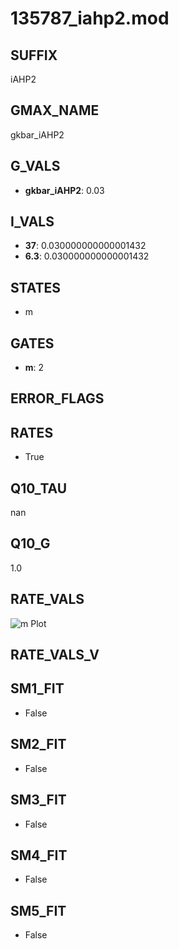 # 135787_iahp2.mod

## SUFFIX

iAHP2

## GMAX_NAME

gkbar_iAHP2

## G_VALS

- **gkbar_iAHP2**: 0.03

## I_VALS

- **37**: 0.030000000000001432
- **6.3**: 0.030000000000001432

## STATES

- m

## GATES

- **m**: 2

## ERROR_FLAGS


## RATES

- True

## Q10_TAU

nan

## Q10_G

1.0

## RATE_VALS

![m Plot](/Users/pbozelos/Dropbox/icg-Chai-Panos/supermodels/output_markdown_files/KCa/135787_iahp2.mod/images/m.png)

## RATE_VALS_V

## SM1_FIT

- False

## SM2_FIT

- False

## SM3_FIT

- False

## SM4_FIT

- False

## SM5_FIT

- False

